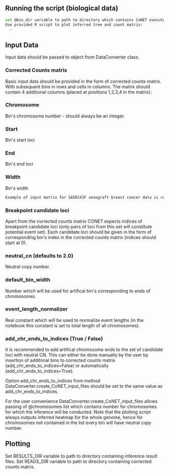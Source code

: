 
## Running the script (biological data)
```bash
set @bin_dir variable to path to directory which contains CoNET executable
Use provided R script to plot inferred tree and count matrix:
  -
```
## Input Data

Input data should be passed to object from DataConverter class. 

### Corrected Counts matrix
Basic input data should be provided in the form of corrected counts matrix. With subsequent bins in rows and cells in columns.
The matrix should contain 4 additional columns (placed at positions 1,2,3,4 in the matrix):

### Chromosome
Bin's chromosome number - should always be an integer.
### Start
Bin's start loci
### End
Bin's end loci
### Width 
Bin's width
```bash
Example of input matrix for SA501X3F xenograft breast cancer data is contained in data/SA501X3F_filtered_corrected_counts.csv
```
### Breakpoint candidate loci
Apart from the corrected counts matrix CONET expects indices of breakpoint candidate loci (only pairs of loci from this set will constitute potential event set).
Each candidate loci should be given in the form of corresponding bin's index in the corrected counts matrix (indices should start at 0).

### neutral_cn (defaults to 2.0)
Neutral copy number. 

### default_bin_width
Number which will be used for artifical bin's corresponding to ends of chromosomes.

### event_length_normalizer
Real constant which will be used to normalize event lengths (in the notebook this constant is set to total length of all chromosomes). 

### add_chr_ends_to_indices (True / False)
It is recommended to add artifical chromosome ends to the set of candidate loci with neutral CN. This can either be done manually by the user by insertion of additonal bins to corrected counts matrix (add_chr_ends_to_indices=False) or automatically (add_chr_ends_to_indices=True).

Option add_chr_ends_to_indices from method DataConverter.create_CoNET_input_files should be set to the same value as add_chr_ends_to_indices.


For the user convenience DataConverter.create_CoNET_input_files allows passing of @chromosomes list which contains number for chromosomes for which the inference will be conducted. Note that the plotting script always outputs inferred heatmap for the whole genome, hence for chromosomes not contained in the list every bin will have neutral copy number. 
## Plotting
Set RESULTS_DIR variable to path to directory containing inference result files.
Set READS_DIR variable to path to directory containing corrected counts matrix.

